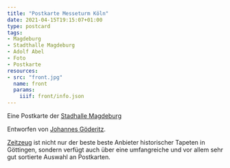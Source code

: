 ```yaml
---
title: "Postkarte Messeturm Köln"
date: 2021-04-15T19:15:07+01:00
type: postcard
tags:
- Magdeburg
- Stadthalle Magdeburg
- Adolf Abel
- Foto
- Postkarte
resources:
- src: "front.jpg"
  name: front
  params:
    iiif: front/info.json
---
```


Eine Postkarte der [Stadhalle Magdeburg](https://de.wikipedia.org/wiki/Stadthalle_Magdeburg)

<!--more-->
Entworfen von [Johannes Göderitz](/tags/Johannes-Göderitz).

<div class="source"><a href="http://zeitzeug.de/">Zeitzeug</a> ist nicht nur der beste beste Anbieter historischer Tapeten in Göttingen, sondern verfügt auch über eine umfangreiche und vor allem sehr gut sortierte Auswahl an Postkarten.</div>
